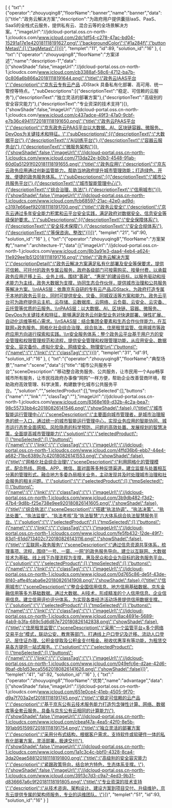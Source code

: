 [
	{
		"txt":"{\"operator\":\"zhouyuqing8\",\"floorName\":\"banner\",\"name\":\"banner\",\"data\":[{\"title\":\"政务云解决方案\",\"description\":\"为政府用户提供囊括IaaS、PaaS、SaaS的全栈式云服务，提供私有云、混合云等的全场景解决方案。\",\"imageUrl\":\"//jdcloud-portal.oss.cn-north-1.jcloudcs.com/www.jcloud.com/2dc1df54-c278-47ac-bd04-15291a17e1e420181118191627.png\",\"backgroundColor\":\"#1a284f\",\"buttonMetas\":[],\"tagMetas\":[]}]}",
		"templet":"11",
		"id":89,
		"solution_id":"16"
	},
	{
		"txt":"{\"operator\":\"zhouyuqing8\",\"floorName\":\"方案详述\",\"name\":\"description-1\",\"data\":[{\"showShade\":false,\"imageUrl\":\"//jdcloud-portal.oss.cn-north-1.jcloudcs.com/www.jcloud.com/cb3388af-58c6-4712-ba7b-0c806a6b866a20181118191644.png\",\"title\":\"政务云IAAS平台\",\"description\":\"京东云专有云产品 JDStack 具备私有化部署、高可用、统一管控等特点。\",\"subDescriptions\":[{\"descriptionText\":\"稳定、可信赖的云服务\"},{\"descriptionText\":\"独立灵活的部署方案\"},{\"descriptionText\":\"高级别的安全容灾能力\"},{\"descriptionText\":\"专业资深的技术支持\"}]},{\"showShade\":false,\"imageUrl\":\"//jdcloud-portal.oss.cn-north-1.jcloudcs.com/www.jcloud.com/c437adce-49f3-47a0-9cbf-e7b36c49411720181118191650.png\",\"title\":\"政务云PAAS平台\",\"description\":\"京东政务云PAAS平台以大数据、AI、区块链容器、微服务、DevOps为关键技术和特征。\",\"subDescriptions\":[{\"descriptionText\":\"大数据平台\"},{\"descriptionText\":\"AI训练平台\"},{\"descriptionText\":\"容器云服务台\"},{\"descriptionText\":\"微服务架构\"}]},{\"showShade\":false,\"imageUrl\":\"//jdcloud-portal.oss.cn-north-1.jcloudcs.com/www.jcloud.com/713da22e-b0b3-4548-91ab-60d0a51291f020181118191655.png\",\"title\":\"政务应用\",\"description\":\"京东云政务应用通过创新监管能力，帮助当地政府提升城市管理效能；打造绿色、开放、便捷的政务服务体系。\",\"subDescriptions\":[{\"descriptionText\":\"城市公共服务平台\"},{\"descriptionText\":\"城市智能管理中心\"},{\"descriptionText\":\"综合治理、执法\"},{\"descriptionText\":\"信用城市\"}]},{\"showShade\":false,\"imageUrl\":\"//jdcloud-portal.oss.cn-north-1.jcloudcs.com/www.jcloud.com/fcb68597-21ac-42e0-ad9d-c3197e66aef920181118191700.png\",\"title\":\"政务云安全\",\"description\":\"京东云通过多年安全能力积累和云平台安全实践，满足政府对数据安全、信息安全等级保护要求。\",\"subDescriptions\":[{\"descriptionText\":\"安全保障体系\"},{\"descriptionText\":\"安全技术保障\"},{\"descriptionText\":\"安全合规体系\"},{\"descriptionText\":\"等保咨询、整改\"}]}]}",
		"templet":"21",
		"id":90,
		"solution_id":"16"
	},
	{
		"txt":"{\"operator\":\"zhouyuqing8\",\"floorName\":\"方案架构\",\"name\":\"architecture-1\",\"data\":[{\"imageUrl\":\"//jdcloud-portal.oss.cn-north-1.jcloudcs.com/www.jcloud.com/8b3a91e3-daa4-4eb4-a624-11e929ee1b5120181118191716.png\",\"title\":\"政务云解决方案\",\"descriptionDetail\":\"政务云解决方案满足私有化部署及安全等保要求，提供可信赖、可托付的政务专属云服务，政府各级部门可按需购买、按量付费，以承载政务应用迁移上云、业务上线。围绕“善政”、“惠民”的建设目标，以服务驱动和技术能力为主线，政务大数据为支撑，协同生态合作伙伴，提供城市治理和公共服务等解决方案。\\nIAAS层：依靠京东自研的专有云产品JDStack，为政府打造专属于本地的政务云平台，同时可提供安全、灾备、同城双活等方案和能力。政务云平台可为政府提供云主机、云存储、云数据库、云网络、云负载、云安全、云灾备、云托管等优质的云服务。\\nPAAS层：以大数据、AI、区块链、容器、微服务、DevOps为关键技术和特征，能够满足政务云创新型业务对快速部署、弹性扩展、自动化运维等核心需求。\\nSAAS层：结合集团全要素和生态合作伙伴能力，在互联网+政务服务、网格化社会综合治理、综合执法、住房租赁监管、信用城市等政府应用方向进行探索和实践。\\n安全服务体系：整个政务云平台基于用户方的安全管理和权限管理规范和流程，提供安全管理和权限管理功能，从应用安全、数据安全、容灾备份、虚拟化安全、网络安全、物理安\\n\",\"buttons\":{\"name\":\"\",\"link\":\"\",\"classTag\":\"\"}}]}",
		"templet":"31",
		"id":91,
		"solution_id":"16"
	},
	{
		"txt":"{\"operator\":\"zhouyuqing8\",\"floorName\":\"典型场景\",\"name\":\"scene\",\"data\":[{\"title\":\"城市公共服务平台\",\"sceneDescription\":\"移动整合政务服务、公共服务，让市民用一个App畅享城市所有服务，让市民找政府办事像“网购”一样方便，帮助企业改善营商环境，帮助政府高效管理、科学决策，构建数字化城市公共服务平台。\",\"solution\":\"\",\"selectedProduct\":[],\"tmpSelected\":[],\"buttons\":{\"name\":\"\",\"link\":\"\",\"classTag\":\"\"},\"imageUrl\":\"//jdcloud-portal.oss.cn-north-1.jcloudcs.com/www.jcloud.com/8368e169-d32b-4c2a-bea7-98c55733bb4c20180826141546.png\",\"showShade\":false},{\"title\":\"城市智能运行管理中心\",\"sceneDescription\":\"主要面向城市管理者，是城市治理服务的统一入口，通过统一的城市智能运行管理中心，实现业务应用的智能协同、城市运行态势全面感知、风险隐患的科学预防、问题的高效处置、发展规划的智慧决策，全面提高城市管理能力\",\"solution\":\"\",\"selectedProduct\":[],\"tmpSelected\":[],\"buttons\":{\"name\":\"\",\"link\":\"\",\"classTag\":\"\"},\"imageUrl\":\"//jdcloud-portal.oss.cn-north-1.jcloudcs.com/www.jcloud.com/4ffd36b6-ebb7-44e4-a682-71bc6389c7c420180826141553.png\",\"showShade\":false},{\"title\":\"网格化社会综合治理\",\"sceneDescription\":\"利用网格化的管理模式，配合热线、网络、APP、微信、面对面等多种反馈渠道，建立监督与处置相互分离的管理形式。融合地方多委办局相关业务，主动发现并及时处理城市治理和社会服务的相关问题。\",\"solution\":\"\",\"selectedProduct\":[],\"tmpSelected\":[],\"buttons\":{\"name\":\"\",\"link\":\"\",\"classTag\":\"\"},\"imageUrl\":\"//jdcloud-portal.oss.cn-north-1.jcloudcs.com/www.jcloud.com/3b9db482-f3d2-47b4-9d8b-f25e738e9ee920180826141605.png\",\"showShade\":false},{\"title\":\"综合执法\",\"sceneDescription\":\"搭建“执法协调”、“执法决策”、“执法处置”、“执法监督”、“执法考核”及“执法智慧”六大体系综合执法智慧服务平台。\",\"solution\":\"\",\"selectedProduct\":[],\"tmpSelected\":[],\"buttons\":{\"name\":\"\",\"link\":\"\",\"classTag\":\"\"},\"imageUrl\":\"//jdcloud-portal.oss.cn-north-1.jcloudcs.com/www.jcloud.com/fe5fb432-12de-49f7-83d1-61dd713402c720180826143116.png\",\"showShade\":false},{\"title\":\"互联网+政务服务\",\"sceneDescription\":\"通过信息资源共享体系，梳理事项、流程，围绕“一号、一窗、一网”的政务服务导向，建立以互联网、大数据技术为基础、线上线下办理流程为支撑，惠及民众和企业为目标的政务服务平台。\",\"solution\":\"\",\"selectedProduct\":[],\"tmpSelected\":[],\"buttons\":{\"name\":\"\",\"link\":\"\",\"classTag\":\"\"},\"imageUrl\":\"//jdcloud-portal.oss.cn-north-1.jcloudcs.com/www.jcloud.com/0d765c86-de5f-43de-8f40-affe4fcaba6e20180826141908.png\",\"showShade\":false},{\"title\":\"信用城市\",\"sceneDescription\":\"整合全国信用信息、地方信用基础数据、京东金融信用等多方基础数据。通过大数据、AI技术，形成精准的个人信用信息、企业信用信息。建立信用评价评分体系，为实现各类经济活动场景提供信用数据支撑。\",\"solution\":\"\",\"selectedProduct\":[],\"tmpSelected\":[],\"buttons\":{\"name\":\"\",\"link\":\"\",\"classTag\":\"\"},\"imageUrl\":\"//jdcloud-portal.oss.cn-north-1.jcloudcs.com/www.jcloud.com/8ac4691e-5689-4ab9-b3fa-689c5d6d87e720180826142838.png\",\"showShade\":false},{\"title\":\"住房租赁监管\",\"sceneDescription\":\"采用“一个监管平台+多个网络交易平台”模式，联动公安、教育等部门，打通线上户口登记及迁移、流动人口登记、居住证办理、公积金提取及公积金支付租金、税收优惠享有等功能，为租赁交易各方提供一站式服务。\",\"solution\":\"\",\"selectedProduct\":[],\"tmpSelected\":[],\"buttons\":{\"name\":\"\",\"link\":\"\",\"classTag\":\"\"},\"imageUrl\":\"//jdcloud-portal.oss.cn-north-1.jcloudcs.com/www.jcloud.com/049efc6e-d2ae-42d6-9baf-db1d53eca55620180826141626.png\",\"showShade\":false}]}",
		"templet":"41",
		"id":92,
		"solution_id":"16"
	},
	{
		"txt":"{\"operator\":\"zhouyuqing8\",\"floorName\":\"优势\",\"name\":\"advantage\",\"data\":[{\"showShade\":false,\"imageUrl\":\"//jdcloud-portal.oss.cn-north-1.jcloudcs.com/www.jcloud.com/651e0ce4-41eb-4505-9f70-d9a7f703a2ef20181118191745.png\",\"title\":\"稳定可信赖的云产品\",\"description\":\"基于京东公有云技术服务能力打造包含弹性计算、网络、数据库等全套云服务，具备与京东公有云相同的计算能力\"},{\"showShade\":false,\"imageUrl\":\"//jdcloud-portal.oss.cn-north-1.jcloudcs.com/www.jcloud.com/cbeaf47a-4ea5-42f0-8e5b-191ab951599720181118191754.png\",\"title\":\"独立灵活的部署方案\",\"description\":\"采用分布式结构，根据客户需求，支持软件或软硬件一体的私有化部署方案，灵活部署，极速交付\"},{\"showShade\":false,\"imageUrl\":\"//jdcloud-portal.oss.cn-north-1.jcloudcs.com/www.jcloud.com/1a1c3c4c-bbf0-4328-8ca4-3da20eae588120181118191800.png\",\"title\":\"高级别的安全容灾能力\",\"description\":\"紧跟政策导向，结合地方特色，生态体系支撑。\"},{\"showShade\":false,\"imageUrl\":\"//jdcloud-portal.oss.cn-north-1.jcloudcs.com/www.jcloud.com/3913c7d3-c9a7-4ed3-9b31-d836667a6c9f20181118191805.png\",\"title\":\"专业资深的技术支持\",\"description\":\"从技术咨询、架构设计、建设方案到项目交付、升级维护，京东云提供专属的架构师服务，专业的运维团队。\"}]}",
		"templet":"51",
		"id":93,
		"solution_id":"16"
	}
]